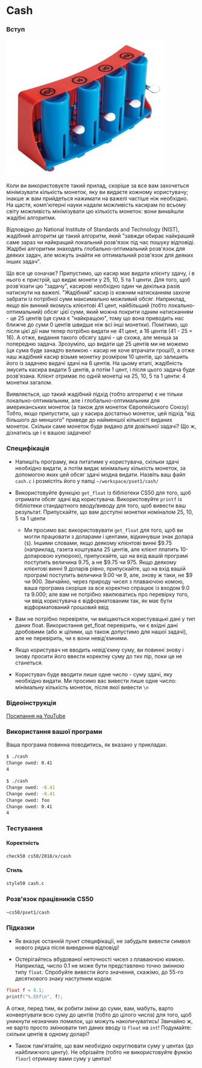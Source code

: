 # Cash

### Вступ

![Sorry, image not found](../resources/cash.png)

Коли ви використовуєте такий прилад, скоріше за все вам захочеться мінімізувати кількість монеток, яку ви видаєте кожному користувачу; інакше
ж вам прийдеться нажимати на важелі частіше ніж необхідно. На щастя, комп'ютерні науки надали можливість касирам по всьому світу можливість
мінімізувати цю кількість монеток: вони винайшли жадібні алгоритми.

Відповідно до National Institute of Standards and Technology (NIST), жадібний алгоритм це такий алгоритм, який "завжди обирає найкраший саме
зараз чи найкращий локальний розв'язок під час пошуку відповіді. Жадібні алгоритми знаходять глобально-оптимальний розв'язок для деяких задач,
але можуть знайти не оптимальний розв'язок для деяких інших задач".

Що все це означає? Припустимо, що касир має видати клієнту здачу, і в нього є пристрій, що видає монети у 25, 10, 5 та 1 центи. Для того,
щоб розв'язати цю "задачу", касирові необхідно один чи декілька разів натиснути на важелі. "Жадібний" касир із кожним натисканням захоче
забрати із потрібної суми максимально можливий обсяг. Наприклад, якщо він винний якомусь клієнтові 41 цент, найбільший (тобто локально-оптимальний)
обсяг цієї суми, який можна покрити одним натисканням - це 25 центів (ця сума є 
"найкращою", тому що вона приводить нас ближче до суми 0 центів швидше ніж всі інші монетки). Помітимо, що після цієї дії нам тепер потрібно видати
не 41 цент, а 16 центів (41 - 25 = 16). А отже, видання такого обсягу здачі - це схожа, але менша за попередню задача.
Зрозуміло, що видати ще 25 центів ми не можемо (ця сума буде занадто великою - касир не хоче втрачати гроші!), а отже наш жадібний касир
візьме монетку розміром 10 центів, що залишить його із задачею видачі здачі на 6 центів. На цьому етапі, жадібність змусить касира видати 
5 центів, а потім 1 цент, і після цього задача буде розв'язана. Клієнт отримає по одній монетці на 25, 10, 5 та 1 центи: 4 монетки загалом.

Виявляється, що такий жадібний підхід (тобто алгоритм) є не тільки локально-оптимальним, але і глобально-оптимальним для американських монеток
(а також для монеток Європейського Союзу) Тобто, якщо припустити, що у касира достатньо монеток, цей підхід "від більшого до меншого" приведе до
найменшої кількості виданих монеток. Скільки саме монеток буде видано для довільної задачі? Що ж, дізнатись це і є вашою задачею!

### Специфікація

* Напишіть програму, яка питатиме у користувача, скільки здачі необхідно видати, а потім видає мінімальну кількість монеток, за
допомогою яких цей обсяг здачі модна видати. Назвіть ваш файл `cash.c` і розмістіть його у папці
`~/workspace/pset1/cash/`

* Використовуйте функцію `get_float` із бібліотеки CS50 для того, щоб отримати обсяг здачі від користувача. Використовуйте `printf`
із бібліотеки стандартного вводу/виводу для того, щоб вивести ваш результат. Припускайте, що вам доступні монетки номіналом
25, 10, 5 та 1 центи

    * Ми просимо вас використовувати `get_float` для того, щоб ви могли працювати з доларами і центами, відкинувши знак долара (`$`).
    Іншими словами, якщо деякому клієнтові винні $9.75 (наприклад, газета коштувала 25 центів, але клієнт платить 10-доларовою купюрою),
    припускайте, що на вхід вашій програмі поступить величина 9.75, а не $9.75 чи 975. Якщо деякому клієнтові винні 9 доларів рівно,
    припускайте, що на вхід вашій програмі поступить величина 9.00 чи 9, але, знову ж таки, не $9 чи 900. Звичайно, через природу
    чисел з плаваючою комою, ваша програма скоріше за все коректно спрацює із входом 9.0 та 9.000; але вам не потрібно хвилюватись
    про перевірку того, чи ввід користувача є відформатованим так, як має бути відформатований грошовий ввід

* Вам не потрібно перевіряти, чи вміщаються користувацькі дані у тип даних float. Використання get_float перевірить, чи є вхідні дані
дробовими (або ж цілими, що також допустимо для нашої задачі), але не перевірить, чи є вони невід'ємними.

* Якщо користувач не вводить невід'ємну суму, ви повинні знову і знову просити його ввести коректну суму до тих пір, поки це не станеться.

* Користувач буде вводити лише одне число - суму здачі, яку необхідно видати. 
Ми просимо вас вивести лише одне число: мінімальну кількість монеток, після якої вивести `\n`

### Відеоінструкція

[Посилання на YouTube](https://www.youtube.com/watch?v=6w7Tws0seJk)

### Використання вашої програми

Ваша програма повинна поводитись, як вказано у прикладах.

``` bash
$ ./cash
Change owed: 0.41
4
```

``` bash
$ ./cash
Change owed: -0.41
Change owed: -0.41
Change owed: foo
Change owed: 0.41
4
```

### Тестування

#### Коректність

``` bash
check50 cs50/2018/x/cash
```

#### Стиль

``` bash
style50 cash.c
```

### Розв'язок працівників CS50

``` bash
~cs50/pset1/cash
```

### Підказки

* Як вказує останній пункт специфікації, не забудьте вивести символ нового рядка після виведення відповіді!

* Остерігайтесь вбудованої неточності чисел з плаваючою комою. Наприклад, число 0.1 не може бути представлено точно змінною типу
`float`. Спробуйте вивести його значення, скажімо, до 55-го десяткового знаку наступним кодом:

``` C
float f = 0.1;
printf("%.55f\n", f);
```

А отже, перед тим, як робити зміни до суми, вам, мабуть, варто конвертувати всю суму до центів (тобто до цілого числа) для того, щоб уникнути
незначних помилок, що можуть накопичуватись! Звичайно ж, не варто просто змінювати тип даних вводу із `float` на `int`! Подумайте: скільки центів
в одному доларі?

* Також пам'ятайте, що вам необхідно округлювати суму у центах (до найближчого центу). Не обрізайте (тобто не використовуйте функію `floor`) 
отриману вами суму у центах!




